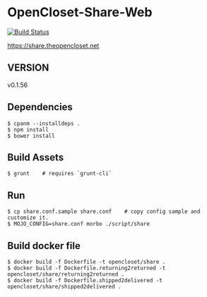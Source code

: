# OpenCloset-Share-Web #

[![Build Status](https://travis-ci.org/opencloset/monitor.svg?branch=v0.1.56)](https://travis-ci.org/opencloset/OpenCloset-Share-Web)

https://share.theopencloset.net

## VERSION ##

v0.1.56

## Dependencies ##

    $ cpanm --installdeps .
    $ npm install
    $ bower install

## Build Assets ##

    $ grunt    # requires `grunt-cli`

## Run ##

    $ cp share.conf.sample share.conf    # copy config sample and customize it.
    $ MOJO_CONFIG=share.conf morbo ./script/share

## Build docker file ##

    $ docker build -f Dockerfile -t opencloset/share .
    $ docker build -f Dockerfile.returning2returned -t opencloset/share/returning2returned .
    $ docker build -f Dockerfile.shipped2delivered -t opencloset/share/shipped2delivered .
